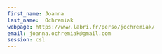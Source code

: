 ```yaml
---
first_name: Joanna
last_name:  Ochremiak
webpage: https://www.labri.fr/perso/jochremiak/
email: joanna.ochremiak@gmail.com 
session: csl
---
```

